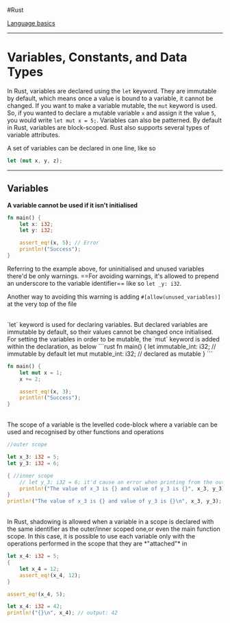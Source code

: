
#Rust 

[Language basics](Rust.md#Language%20basics)

---
# Variables, Constants, and Data Types

In Rust, variables are declared using the `let` keyword. They are immutable by default, which means once a value is bound to a variable, it cannot be changed. If you want to make a variable mutable, the `mut` keyword is used. So, if you wanted to declare a mutable variable `x` and assign it the value `5`, you would write `let mut x = 5;`. Variables can also be patterned. By default in Rust, variables are block-scoped. Rust also supports several types of variable attributes.

A set of variables can be declared in one line, like so
```rust
let (mut x, y, z);
```

---
## Variables

**A variable cannot be used if it isn't initialised**

```rust
fn main() {
	let x: i32;
	let y: i32;

	assert_eq!(x, 5); // Error
	println!("Success");
}
```

Referring to the example above, for uninitialised and unused variables there'd be only warnings. ==For avoiding warnings, it's allowed to prepend an underscore to the variable identifier== like so `let _y: i32`.

Another way to avoiding this warning is adding 
`#[allow(unused_variables)]` at the very top of the file

<br>
`let` keyword is used for declaring variables. But declared variables are immutable by default, so their values cannot be changed once initialised. For setting the variables in order to be mutable, the `mut` keyword is added within the declaration, as below
```rust
fn main() {
	let immutable_int: i32; // immutable by default
	let mut mutable_int: i32; // declared as mutable
}
```

```rust
fn main() {
	let mut x = 1;
	x += 2;

	assert_eq!(x, 3);
	println!("Success");
}
```

<br>
The scope of a variable is the levelled code-block where a variable can be used and recognised by other functions and operations

```rust
//outer scope

let x_3: i32 = 5;
let y_3: i32 = 6;

{ //inner scope
	// let y_3: i32 = 6; it'd cause an error when printing from the outer scope
	println!("The value of x_3 is {} and value of y_3 is {}", x_3, y_3);
}
println!("The value of x_3 is {} and value of y_3 is {}\n", x_3, y_3);

```

<br>
In Rust, shadowing is allowed when a variable in a scope is declared with the same identifier as the outer/inner scoped one,or even the main function scope. In this case, it is possible to use each variable only with the operations performed in the scope that they are *"attached"* in

```rust
let x_4: i32 = 5;
{
	let x_4 = 12;
	assert_eq!(x_4, 12);
}

assert_eq!(x_4, 5);

let x_4: i32 = 42;
println!("{}\n", x_4); // output: 42
```
